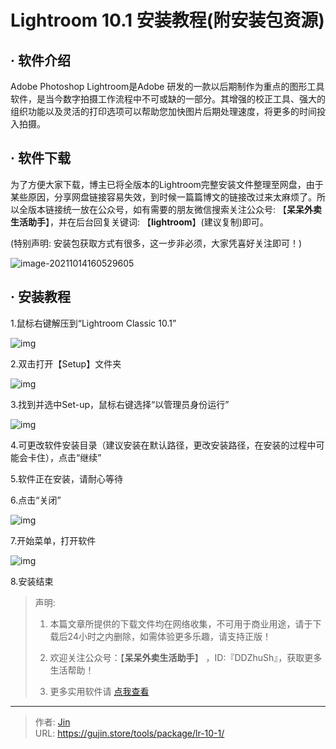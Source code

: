 # Lightroom 10.1 安装教程(附安装包资源)


## · 软件介绍
Adobe Photoshop Lightroom是Adobe 研发的一款以后期制作为重点的图形工具软件，是当今数字拍摄工作流程中不可或缺的一部分。其增强的校正工具、强大的组织功能以及灵活的打印选项可以帮助您加快图片后期处理速度，将更多的时间投入拍摄。

## · 软件下载
为了方便大家下载，博主已将全版本的Lightroom完整安装文件整理至网盘，由于某些原因，分享网盘链接容易失效，到时候一篇篇博文的链接改过来太麻烦了。所以全版本链接统一放在公众号，如有需要的朋友微信搜索关注公众号: 【**呆呆外卖生活助手**】，并在后台回复关键词: 【**lightroom**】(建议复制)即可。

(特别声明: 安装包获取方式有很多，这一步非必须，大家凭喜好关注即可！)

![image-20211014160529605](https://img.gujin.store/img/image-20211014160529605.png)

## · 安装教程

1.鼠标右键解压到“Lightroom Classic 10.1”

![img](https://img.gujin.store/img/v2-99e8b25dcc630cdf5bfbfbcf9412facf_720w.png)

2.双击打开【Setup】文件夹

![img](https://img.gujin.store/img/v2-1a549154016f5805f49dbf7c9bb7f137_720w.png)



3.找到并选中Set-up，鼠标右键选择“以管理员身份运行”

![img](https://img.gujin.store/img/v2-3a38fe1d3bd19d30a0e93e2d21da8ecc_720w.png)

4.可更改软件安装目录（建议安装在默认路径，更改安装路径，在安装的过程中可能会卡住），点击“继续”

5.软件正在安装，请耐心等待

6.点击“关闭”

![img](https://img.gujin.store/img/v2-c0fd6a1c3e391353ffed600b294efe33_720w.png)

7.开始菜单，打开软件

![img](https://img.gujin.store/img/v2-c4a7064935bb74f7c34f92f9097e91e4_720w.png)

8.安装结束




> 声明: 
>
> 1. 本篇文章所提供的下载文件均在网络收集，不可用于商业用途，请于下载后24小时之内删除，如需体验更多乐趣，请支持正版！
>
> 2. 欢迎关注公众号：【**呆呆外卖生活助手**】 ，ID:『DDZhuSh』，获取更多生活帮助！
>
> 3. 更多实用软件请  [点我查看](/tools)


---

> 作者: [Jin](https://img.gujin.store/img/favicon.ico)  
> URL: https://gujin.store/tools/package/lr-10-1/  

